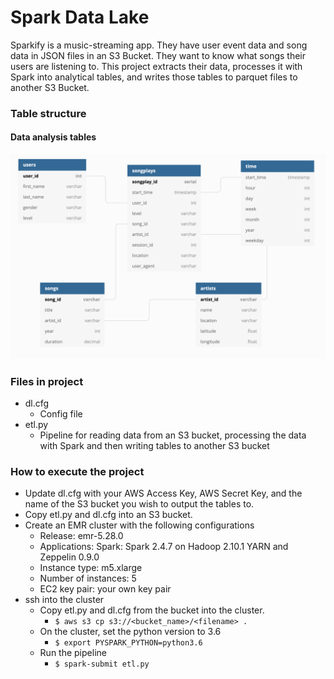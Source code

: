 # Spark Data Lake

Sparkify is a music-streaming app. They have user event data and song data in JSON files in an S3 Bucket.
They want to know what songs their users are listening to. This project extracts their data, processes it
with Spark into analytical tables, and writes those tables to parquet files to another S3 Bucket.

### Table structure

#### Data analysis tables

![Sparkify database schema diagram](data_analysis_schema_diagram.png)

### Files in project

* dl.cfg
   * Config file
* etl.py
   * Pipeline for reading data from an S3 bucket, processing the data with Spark and then writing tables
     to another S3 bucket

### How to execute the project

* Update dl.cfg with your AWS Access Key, AWS Secret Key, and the name of the S3 bucket
  you wish to output the tables to.
* Copy etl.py and dl.cfg into an S3 bucket.
* Create an EMR cluster with the following configurations
  * Release: emr-5.28.0
  * Applications: Spark: Spark 2.4.7 on Hadoop 2.10.1 YARN and Zeppelin 0.9.0
  * Instance type: m5.xlarge
  * Number of instances: 5
  * EC2 key pair: your own key pair
* ssh into the cluster
    * Copy etl.py and dl.cfg from the bucket into the cluster.
        * `$ aws s3 cp s3://<bucket_name>/<filename> .`
    * On the cluster, set the python version to 3.6
        * `$ export PYSPARK_PYTHON=python3.6`
    * Run the pipeline
        * `$ spark-submit etl.py`